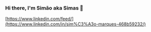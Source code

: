 ### Hi there, I'm Simão aka Simas 👋

[https://www.linkedin.com/feed/](https://www.linkedin.com/in/sim%C3%A3o-marques-468b59232/)
